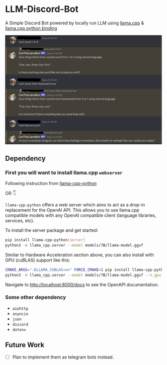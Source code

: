 # LLM-Discord-Bot
A Simple Discord Bot powered by locally run LLM using [llama.cpp](https://github.com/ggerganov/llama.cpp) & [llama.cpp python binding](https://github.com/abetlen/llama-cpp-python)

![demo](https://github.com/samxu29/LLM-Discord-Bot/blob/main/img/demo.png)

## Dependency 

### First you will want to install llama.cpp `webserver` 

Following instruction from [llama-cpp-python](https://github.com/abetlen/llama-cpp-python#web-server)

OR 👇

`llama-cpp-python` offers a web server which aims to act as a drop-in replacement for the OpenAI API.
This allows you to use llama.cpp compatible models with any OpenAI compatible client (language libraries, services, etc).

To install the server package and get started:

```bash
pip install llama-cpp-python[server]
python3 -m llama_cpp.server --model models/7B/llama-model.gguf
```
Similar to Hardware Acceleration section above, you can also install with GPU (cuBLAS) support like this:

```bash
CMAKE_ARGS="-DLLAMA_CUBLAS=on" FORCE_CMAKE=1 pip install llama-cpp-python[server]
python3 -m llama_cpp.server --model models/7B/llama-model.gguf --n_gpu_layers 35
```

Navigate to [http://localhost:8000/docs](http://localhost:8000/docs) to see the OpenAPI documentation.


### Some other dependency
- `aiohttp`
- `asyncio`
- `json`
- `discord`
- `dotenv`

## Future Work
- [ ] Plan to implement them as telegram bots instead.
